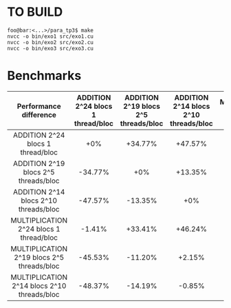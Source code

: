 # TO BUILD
```console
foo@bar:<...>/para_tp3$ make
nvcc -o bin/exo1 src/exo1.cu
nvcc -o bin/exo2 src/exo2.cu
nvcc -o bin/exo3 src/exo3.cu
```

# Benchmarks

|            Performance difference            | ADDITION  2^24 blocs 1 thread/bloc | ADDITION  2^19 blocs 2^5 threads/bloc | ADDITION  2^14 blocs 2^10 threads/bloc | MULTIPLICATION  2^24 blocs 1 thread/bloc | MULTIPLICATION  2^19 blocs 2^5 threads/bloc | MULTIPLICATION  2^14 blocs 2^10 threads/bloc |
|:--------------------------------------------:|:----------------------------------:|:-------------------------------------:|:--------------------------------------:|:----------------------------------------:|:-------------------------------------------:|:--------------------------------------------:|
|      ADDITION  2^24 blocs 1 thread/bloc      |                 +0%                |                +34.77%                |                 +47.57%                |                  +1.41%                  |                   +45.53%                   |                    +48.37%                   |
|     ADDITION  2^19 blocs 2^5 threads/bloc    |               -34.77%              |                  +0%                  |                 +13.35%                |                  -33.41%                 |                   +11.20%                   |                    +14.19%                   |
|    ADDITION  2^14 blocs 2^10 threads/bloc    |               -47.57%              |                -13.35%                |                   +0%                  |                  -46.24%                 |                    -2.15%                   |                    +0.85%                    |
|   MULTIPLICATION  2^24 blocs 1 thread/bloc   |               -1.41%               |                +33.41%                |                 +46.24%                |                    +0%                   |                   +44.20%                   |                    +47.04%                   |
|  MULTIPLICATION  2^19 blocs 2^5 threads/bloc |               -45.53%              |                -11.20%                |                 +2.15%                 |                  -44.20%                 |                     +0%                     |                    +3.00%                    |
| MULTIPLICATION  2^14 blocs 2^10 threads/bloc |               -48.37%              |                -14.19%                |                 -0.85%                 |                  -47.04%                 |                    -3.00%                   |                      +0%                     |
